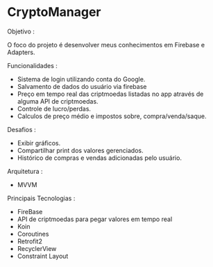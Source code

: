 # CryptoManager

Objetivo :

O foco do projeto é desenvolver meus conhecimentos em Firebase e Adapters.

Funcionalidades :
<ul>
<li>Sistema de login utilizando conta do Google.</li>
 <li>Salvamento de dados do usuário via firebase</li>
<li>Preço em tempo real das criptmoedas listadas no app através de alguma API de criptmoedas.</li>
<li>Controle de lucro/perdas.</li>
<li>Calculos de preço médio e impostos sobre, compra/venda/saque.</li>
</ul>


Desafios :
<ul>
<li>Exibir gráficos.</li>
<li>Compartilhar print dos valores gerenciados.</li>
 <li>Histórico de compras e vendas adicionadas pelo usuário.</li>
</ul>

Arquitetura :
<ul>
<li>MVVM</li>
</ul>

Principais Tecnologias :
<ul>
<li>FireBase</li>
<li>API de criptmoedas para pegar valores em tempo real</li>
<li>Koin</li>
<li>Coroutines</li>
<li>Retrofit2</li>
<li>RecyclerView</li>
<li>Constraint Layout</li>
</ul>

